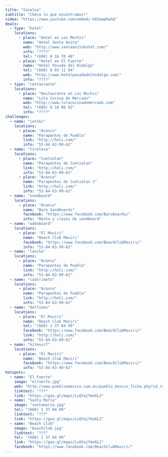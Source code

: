 ```yaml
---
title: "Sinaloa"
subtitle: "Checa lo que encontramos!"
video: "https://www.youtube.com/embed/-k65ampKwhQ"
deals:
  - type: "hotel"
    locations:
      - place: "Hotel en Los Mochis"
        name: "Hotel Santa Anita"
        web: "http://www.santaanitahotel.com/"
        info: "????"
        tel: "(698) 8 16 70 46"
      - place: "Hotel en El Fuerte"
        name: "Hotel Posada del Hidalgo"
        tel: "(698) 8 93 11 94"
        web: "http://www.hotelposadadelhidalgo.com/"
        info: "????"
  - type: "restaurante"
    locations:
      - place: "Restaurante en Los Mochis"
        name: "Lola Cocina de Mercado"
        web: "http://www.lolacocinademercado.com"
        tel: "(689) 8 18 08 02"
        info: "????"
challenges:
  - name: "jetski"
    locations:
      - place: "Aconco"
        name: "Parapentes de Puebla"
        link: "http://holi.com/"
        info: "53-84-63-99-62"
  - name: "tirolesa"
    locations:
      - place: "Cuetzalan"
        name: "Parapentes de Cuetzalan"
        link: "http://holi.com/"
        info: "53-84-63-99-62"
      - place: "Aconco"
        name: "Parapentes de Cuetzalan 2"
        link: "http://holi.com/"
        info: "53-84-63-99-62"
  - name: "sandboard"
    locations:
      - place: "Aconco"
        name: "Baro Sandboards"
        facebook: "https://www.facebook.com/Baroboards/"
        info: "Renta y clases de sandboard"
  - name: "wakeboard"
    locations:
      - place: "El Maviri"
        name: "Beach Club Maviri"
        facebook: "https://www.facebook.com/BeachClubMaviri/"
        info: "53-84-63-99-62"
  - name: "lancha"
    locations:
      - place: "Aconco"
        name: "Parapentes de Puebla"
        link: "http://holi.com/"
        info: "53-84-63-99-62"
  - name: "cuatrimoto"
    locations:
      - place: "Aconco"
        name: "Parapentes de Puebla"
        link: "http://holi.com/"
        info: "53-84-63-99-62"
  - name: "delfines"
    locations:
      - place: "El Maviri"
        name: "Beach Club Maviri"
        tel: "(668) 1 37 84 99"
        facebook: "https://www.facebook.com/BeachClubMaviri/"
        link: "http://holi.com/"
        info: "53-84-63-99-62"
  - name: "kitesurf"
    locations:
      - place: "El Maviri"
        name: "Beach Club Maviri"
        facebook: "https://www.facebook.com/BeachClubMaviri/"
        info: "53-84-63-99-62"
hotspots:
  - name: "El Fuerte"
    image: "elfuerte.jpg"
    web: "http://www.pueblosmexico.com.mx/pueblo_mexico_ficha.php?id_rubrique=308"
    linktext: "???"
    link: "https://goo.gl/maps/LsQYajYmo6L2"
  - name: "Santa María"
    image: "santamaria.jpg"
    tel: "(668) 1 37 84 99"
    linktext: "???"
    link: "https://goo.gl/maps/LsQYajYmo6L2"
  - name: "Beach Club"
    image: "beachclub.jpg"
    linktext: "???"
    tel: "(668) 1 37 84 99"
    link: "https://goo.gl/maps/LsQYajYmo6L2"
    facebook: "https://www.facebook.com/BeachClubMaviri/"
---
```

